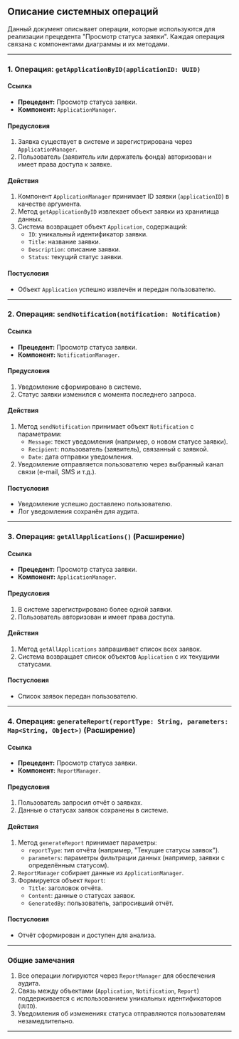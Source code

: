 ## Описание системных операций

Данный документ описывает операции, которые используются для реализации прецедента "Просмотр статуса заявки". Каждая операция связана с компонентами диаграммы и их методами.

---

### **1. Операция: `getApplicationByID(applicationID: UUID)`**

#### **Ссылка**
- **Прецедент:** Просмотр статуса заявки.
- **Компонент:** `ApplicationManager`.

#### **Предусловия**
1. Заявка существует в системе и зарегистрирована через `ApplicationManager`.
2. Пользователь (заявитель или держатель фонда) авторизован и имеет права доступа к заявке.

#### **Действия**
1. Компонент `ApplicationManager` принимает ID заявки (`applicationID`) в качестве аргумента.
2. Метод `getApplicationByID` извлекает объект заявки из хранилища данных.
3. Система возвращает объект `Application`, содержащий:
   - `ID`: уникальный идентификатор заявки.
   - `Title`: название заявки.
   - `Description`: описание заявки.
   - `Status`: текущий статус заявки.

#### **Постусловия**
- Объект `Application` успешно извлечён и передан пользователю.

---

### **2. Операция: `sendNotification(notification: Notification)`**

#### **Ссылка**
- **Прецедент:** Просмотр статуса заявки.
- **Компонент:** `NotificationManager`.

#### **Предусловия**
1. Уведомление сформировано в системе.
2. Статус заявки изменился с момента последнего запроса.

#### **Действия**
1. Метод `sendNotification` принимает объект `Notification` с параметрами:
   - `Message`: текст уведомления (например, о новом статусе заявки).
   - `Recipient`: пользователь (заявитель), связанный с заявкой.
   - `Date`: дата отправки уведомления.
2. Уведомление отправляется пользователю через выбранный канал связи (e-mail, SMS и т.д.).

#### **Постусловия**
- Уведомление успешно доставлено пользователю.
- Лог уведомления сохранён для аудита.

---

### **3. Операция: `getAllApplications()`** (Расширение)

#### **Ссылка**
- **Прецедент:** Просмотр статуса заявки.
- **Компонент:** `ApplicationManager`.

#### **Предусловия**
1. В системе зарегистрировано более одной заявки.
2. Пользователь авторизован и имеет права доступа.

#### **Действия**
1. Метод `getAllApplications` запрашивает список всех заявок.
2. Система возвращает список объектов `Application` с их текущими статусами.

#### **Постусловия**
- Список заявок передан пользователю.

---

### **4. Операция: `generateReport(reportType: String, parameters: Map<String, Object>)`** (Расширение)

#### **Ссылка**
- **Прецедент:** Просмотр статуса заявки.
- **Компонент:** `ReportManager`.

#### **Предусловия**
1. Пользователь запросил отчёт о заявках.
2. Данные о статусах заявок сохранены в системе.

#### **Действия**
1. Метод `generateReport` принимает параметры:
   - `reportType`: тип отчёта (например, "Текущие статусы заявок").
   - `parameters`: параметры фильтрации данных (например, заявки с определённым статусом).
2. `ReportManager` собирает данные из `ApplicationManager`.
3. Формируется объект `Report`:
   - `Title`: заголовок отчёта.
   - `Content`: данные о статусах заявок.
   - `GeneratedBy`: пользователь, запросивший отчёт.

#### **Постусловия**
- Отчёт сформирован и доступен для анализа.

---

### Общие замечания
1. Все операции логируются через `ReportManager` для обеспечения аудита.
2. Связь между объектами (`Application`, `Notification`, `Report`) поддерживается с использованием уникальных идентификаторов (`UUID`).
3. Уведомления об изменениях статуса отправляются пользователям незамедлительно.

---